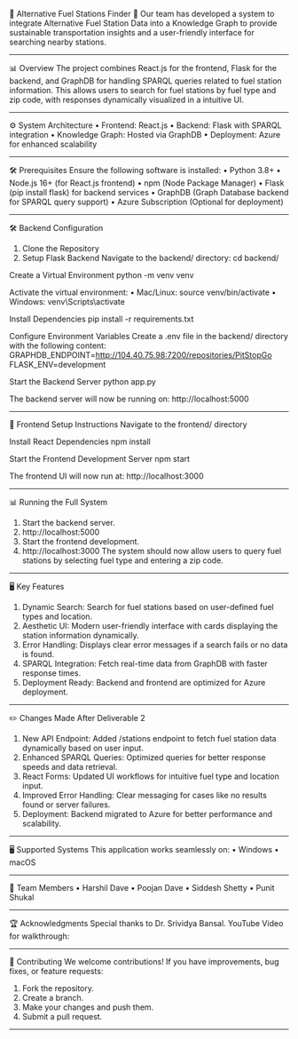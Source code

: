 🚗 Alternative Fuel Stations Finder 🔋
Our team has developed a system to integrate Alternative Fuel Station Data into a Knowledge Graph to provide sustainable transportation insights and a user-friendly interface for searching nearby stations.
________________________________________
📊 Overview
The project combines React.js for the frontend, Flask for the backend, and GraphDB for handling SPARQL queries related to fuel station information. This allows users to search for fuel stations by fuel type and zip code, with responses dynamically visualized in a intuitive UI.
________________________________________
⚙️ System Architecture
•	Frontend: React.js
•	Backend: Flask with SPARQL integration
•	Knowledge Graph: Hosted via GraphDB
•	Deployment: Azure for enhanced scalability
________________________________________
🛠️ Prerequisites
Ensure the following software is installed:
•	Python 3.8+
•	Node.js 16+ (for React.js frontend)
•	npm (Node Package Manager)
•	Flask (pip install flask) for backend services
•	GraphDB (Graph Database backend for SPARQL query support)
•	Azure Subscription (Optional for deployment)
________________________________________
🛠️ Backend Configuration
1. Clone the Repository
2. Setup Flask Backend
Navigate to the backend/ directory:
cd backend/

Create a Virtual Environment
python -m venv venv

Activate the virtual environment:
•	Mac/Linux: 
source venv/bin/activate
•	Windows: 
venv\Scripts\activate

Install Dependencies
pip install -r requirements.txt

Configure Environment Variables
Create a .env file in the backend/ directory with the following content:
GRAPHDB_ENDPOINT=http://104.40.75.98:7200/repositories/PitStopGo
FLASK_ENV=development

Start the Backend Server
python app.py

The backend server will now be running on:
http://localhost:5000
________________________________________
🚀 Frontend Setup Instructions
Navigate to the frontend/ directory

Install React Dependencies
npm install

Start the Frontend Development Server
npm start

The frontend UI will now run at:
http://localhost:3000
________________________________________
📊 Running the Full System
1.	Start the backend server.
2.	http://localhost:5000
3.	Start the frontend development.
4.	http://localhost:3000
The system should now allow users to query fuel stations by selecting fuel type and entering a zip code.
________________________________________
🖥️ Key Features
1.	Dynamic Search: Search for fuel stations based on user-defined fuel types and location.
2.	Aesthetic UI: Modern user-friendly interface with cards displaying the station information dynamically.
3.	Error Handling: Displays clear error messages if a search fails or no data is found.
4.	SPARQL Integration: Fetch real-time data from GraphDB with faster response times.
5.	Deployment Ready: Backend and frontend are optimized for Azure deployment.
________________________________________
✏️ Changes Made After Deliverable 2
1.	New API Endpoint: Added /stations endpoint to fetch fuel station data dynamically based on user input.
2.	Enhanced SPARQL Queries: Optimized queries for better response speeds and data retrieval.
3.	React Forms: Updated UI workflows for intuitive fuel type and location input.
4.	Improved Error Handling: Clear messaging for cases like no results found or server failures.
5.	Deployment: Backend migrated to Azure for better performance and scalability.
________________________________________
🖥️ Supported Systems
This application works seamlessly on:
•	Windows
•	macOS
________________________________________
👥 Team Members
•	Harshil Dave
•	Poojan Dave
•	Siddesh Shetty
•	Punit Shukal
________________________________________
🏆 Acknowledgments
Special thanks to Dr. Srividya Bansal.
YouTube Video for walkthrough: 
________________________________________
🤝 Contributing
We welcome contributions! If you have improvements, bug fixes, or feature requests:
1.	Fork the repository.
2.	Create a branch.
3.	Make your changes and push them.
4.	Submit a pull request.
________________________________________
